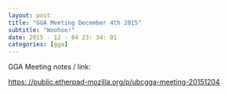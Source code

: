 ```yaml
---
layout: post
title: "GGA Meeting December 4th 2015"
subtitle: "Woohoo!"
date: 2015 - 12 - 04 23: 34: 01
categories: [gga]
---
```


   GGA Meeting notes / link:

   [https: //public.etherpad-mozilla.org/p/ubcgga-meeting-20151204](https://public.etherpad-mozilla.org/p/ubcgga-meeting-20151204)

   
